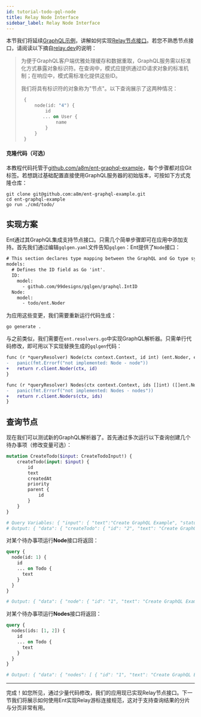 ```yaml
---
id: tutorial-todo-gql-node
title: Relay Node Interface
sidebar_label: Relay Node Interface
---
```


本节我们将延续[GraphQL示例](tutorial-todo-gql.mdx)，讲解如何实现[Relay节点接口](https://relay.dev/graphql/objectidentification.htm)。若您不熟悉节点接口，请阅读以下摘自[relay.dev](https://relay.dev/graphql/objectidentification.htm#sel-DABDDBAADLA0Cl0c)的说明：

> 为便于GraphQL客户端优雅处理缓存和数据重取，GraphQL服务需以标准化方式暴露对象标识符。在查询中，模式应提供通过ID请求对象的标准机制；在响应中，模式需标准化提供这些ID。
>
> 我们将具有标识符的对象称为"节点"。以下查询展示了这两种情况：
>
>  ```graphql
>   {
>       node(id: "4") {
>           id
>          ... on User {
>               name
>           }
>       }
>   }
> ```

#### 克隆代码（可选）

本教程代码托管于[github.com/a8m/ent-graphql-example](https://github.com/a8m/ent-graphql-example)，每个步骤都对应Git标签。若想跳过基础配置直接使用GraphQL服务器的初始版本，可按如下方式克隆仓库：

```console
git clone git@github.com:a8m/ent-graphql-example.git
cd ent-graphql-example 
go run ./cmd/todo/
```

## 实现方案

Ent通过其GraphQL集成支持节点接口。只需几个简单步骤即可在应用中添加支持。首先我们通过编辑`gqlgen.yaml`文件告知`gqlgen`：Ent提供了`Node`接口：

```diff title="gqlgen.yml" {7-9}
# This section declares type mapping between the GraphQL and Go type systems.
models:
  # Defines the ID field as Go 'int'.
  ID:
    model:
      - github.com/99designs/gqlgen/graphql.IntID
  Node:
    model:
      - todo/ent.Noder
```

为应用这些变更，我们需要重新运行代码生成：

```console
go generate .
```

与之前类似，我们需要在`ent.resolvers.go`中实现GraphQL解析器。只需单行代码修改，即可用以下实现替换生成的`gqlgen`代码：

```diff title="ent.resolvers.go"
func (r *queryResolver) Node(ctx context.Context, id int) (ent.Noder, error) {
-	panic(fmt.Errorf("not implemented: Node - node"))
+	return r.client.Noder(ctx, id)
}

func (r *queryResolver) Nodes(ctx context.Context, ids []int) ([]ent.Noder, error) {
-	panic(fmt.Errorf("not implemented: Nodes - nodes"))
+	return r.client.Noders(ctx, ids)
}
```

## 查询节点

现在我们可以测试新的GraphQL解析器了。首先通过多次运行以下查询创建几个待办事项（修改变量可选）：

```graphql
mutation CreateTodo($input: CreateTodoInput!) {
    createTodo(input: $input) {
        id
        text
        createdAt
        priority
        parent {
            id
        }
    }
}

# Query Variables: { "input": { "text":"Create GraphQL Example", "status": "IN_PROGRESS", "priority": 1 } }
# Output: { "data": { "createTodo": { "id": "2", "text": "Create GraphQL Example", "createdAt": "2021-03-10T15:02:18+02:00", "priority": 1, "parent": null } } }
```

对某个待办事项运行**Node**接口将返回：

````graphql
query {
  node(id: 1) {
    id
    ... on Todo {
      text
    }
  }
}

# Output: { "data": { "node": { "id": "1", "text": "Create GraphQL Example" } } }
````

对某个待办事项运行**Nodes**接口将返回：

```graphql
query {
  nodes(ids: [1, 2]) {
    id
    ... on Todo {
      text
    }
  }
}

# Output: { "data": { "nodes": [ { "id": "1", "text": "Create GraphQL Example" }, { "id": "2", "text": "Create Tracing Example" } ] } }
```

---

完成！如您所见，通过少量代码修改，我们的应用现已实现Relay节点接口。下一节我们将展示如何使用Ent实现Relay游标连接规范，这对于支持查询结果的分片与分页非常有用。